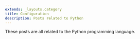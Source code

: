 ```yaml
---
extends: _layouts.category
title: Configuration
description: Posts related to Python
---
```


These posts are all related to the Python programming language.

